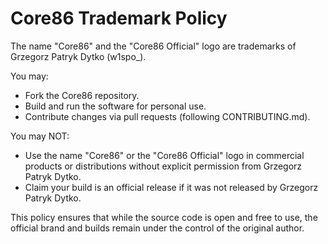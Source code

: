 # Core86 Trademark Policy

The name "Core86" and the "Core86 Official" logo are trademarks of Grzegorz Patryk Dytko (w1spo_).

You may:
- Fork the Core86 repository.
- Build and run the software for personal use.
- Contribute changes via pull requests (following CONTRIBUTING.md).

You may NOT:
- Use the name "Core86" or the "Core86 Official" logo in commercial products or distributions without explicit permission from Grzegorz Patryk Dytko.
- Claim your build is an official release if it was not released by Grzegorz Patryk Dytko.

This policy ensures that while the source code is open and free to use, the official brand and builds remain under the control of the original author.
